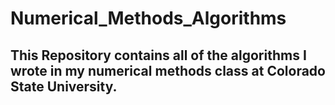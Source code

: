 # Numerical_Methods_Algorithms
## This Repository contains all of the algorithms I wrote in my numerical methods class at Colorado State University. 


